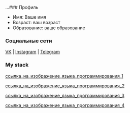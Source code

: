 ...### Профиль

- Имя: Ваше имя
- Возраст: ваш возраст
- Образование: ваше образование

### Социальные сети

[VK](https://vk.com/alpewa) | [Instagram](https://www.instagram.com/still__in.love) | [Telegram](t.me/alpenov)

### My stack

[ссылка_на_изображение_языка_программирования_1](https://github.com/devicons/devicon/blob/master/icons/xcode/xcode-original.svg)

[ссылка_на_изображение_языка_программирования_2](https://github.com/devicons/devicon/blob/master/icons/swift/swift-original.svg)

[ссылка_на_изображение_языка_программирования_3](https://github.com/devicons/devicon/blob/master/icons/firebase/firebase-plain-wordmark.svg)

[ссылка_на_изображение_языка_программирования_4](https://github.com/devicons/devicon/blob/master/icons/firebase/figma-original.svg)



```
